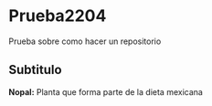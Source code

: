 # Prueba2204
Prueba sobre como hacer un repositorio


## Subtitulo
**Nopal:**
Planta que forma parte de la dieta mexicana
